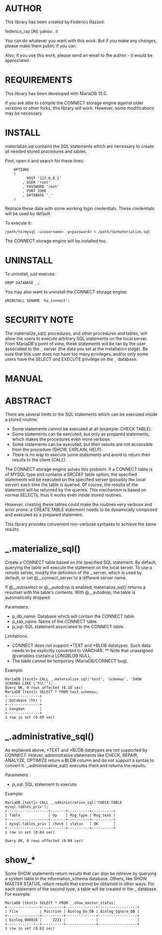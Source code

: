 AUTHOR
======

This library has been created by Federico Razzoli:

federico_raz [At) yahoo . it

You can do whatever you want with this work. But if you make any changes, please make them public if you can.

Also, if you use this work, please send an email to the author - it would be appreciated.

REQUIREMENTS
============

This library has been developed with MariaDB 10.0.

If you are able to compile the CONNECT storage engine against older versions or other forks, this library will work. However, some modifications may be necessary.

INSTALL
=======

materialize.sql contains the SQL statements which are necessary to create all needed stored procedures and tables.

First, open it and search for these lines:

```
	OPTIONS
	(
		  HOST '127.0.0.1'
		, USER 'root'
		, PASSWORD 'root'
		, PORT 3306
		, DATABASE '_'
	)
```

Replace these data with some working login credentials. These credentials will be used by default.

To execute it:

```
/path/to/mysql -u<username> -p<password> < /path/to/materialize.sql
```

The CONNECT storage engine will be installed too.

UNINSTALL
=========

To uninstall, just execute:

```
DROP DATABASE _;
```

You may also want to uninstall the CONNECT storage engine:

```
UNINSTALL SONAME 'ha_connect';
```

SECURITY NOTE
=============

The materialize_sql() procedures, and other procedures and tables, will allow the users to execute arbitrary SQL statements on the local server. From MariaDB's point of view, these statements will be ran by the user associated to the `_` server (the data you set at the installation stage). Be sure that this user does not have too many privileges, and/or only some users have the SELECT and EXECUTE privilege on the `_` database.

MANUAL
======

ABSTRACT
========

There are several limits to the SQL statements which can be executed inside a stored routine:
* Some statements cannot be executed at all (example: CHECK TABLE).
* Some statements can be executed, but only as prepared statements, which makes the procedures even more verbose.
* Some statements can be executed, but their results are not accessible from the procedure (SHOW, EXPLAIN, HELP).
* There is no way to execute some statements and avoid to return their results to the client (CALL).

The CONNECT storage engine solves this problem. If a CONNECT table is of MYSQL type and contains a SRCDEF table option, the specified statements will be executed on the specified server (possibly the local server) each time the table is queried. Of course, the results of the statement will be returned by the queries. This mechanism is based on normal SELECTs, thus it works even inside stored routines.

However, creating these tables could make the routines very verbose and error prone: a CREATE TABLE statement needs to be dynamically composed and executed as a prepared statement.

This library provides convenient non-verbose syntaxes to achieve the same results.

_.materialize_sql()
===================

Create a CONNECT table based on the specified SQL statement. By default, querying the table will execute the statement on the local server. To use a remote server, modify the definition of the _ server, which is used by default, or set @__connect_server to a different server name.

If @__autoselect or @__autodrop is enabled, materialize_sql() returns a resultset with the table's contents. With @__autodrop, the table is automatically dropped.

Parameters:
* p_db_name: Database which will contain the CONNECT table.
* p_tab_name: Name of the CONNECT table.
* p_sql: SQL statement associated to the CONNECT table.

Limitations:
* CONNECT does not support *TEXT and *BLOB datatypes. Such data needs to be explicitly converted to VARCHAR.
** Note that unassigned @variables contain a LONGBLOB NULL.
* The table cannot be temporary (MariaDB/CONNECT bug).

Example:

```
MariaDB [test]> CALL _.materialize_sql('test', 'schemas', 'SHOW SCHEMAS LIKE \'h%\'');
Query OK, 0 rows affected (0.10 sec)
MariaDB [test]> SELECT * FROM test.schemas;
+---------------+
| Database (h%) |
+---------------+
| hangman       |
+---------------+
1 row in set (0.09 sec)
```

_.administrative_sql()
======================

As explained above, *TEXT and *BLOB datatypes are not supported by CONNECT. Hoever, administrative statements like CHECK, REPAIR, ANALYZE, OPTIMIZE return a BLOB column and do not support a syntax to convert it. _.administrative_sql() executes them and returns the results.

Parameters:
* p_sql: SQL statement to execute.

Example:

```
MariaDB [test]> CALL _.administrative_sql('CHECK TABLE mysql.tables_priv');
+-------------------+-------+----------+----------+
| Table             | Op    | Msg_type | Msg_text |
+-------------------+-------+----------+----------+
| mysql.tables_priv | check | status   | OK       |
+-------------------+-------+----------+----------+
1 row in set (0.04 sec)

Query OK, 0 rows affected (0.04 sec)
```

show_*
======

Some SHOW statements return results that can also be retreive by querying a system table in the information_schema database. Others, like SHOW MASTER STATUS, return results that cannot be obtained in other ways. For each statement of the second type, a table will be created in the _ database. For example:

```
MariaDB [test]> SELECT * FROM _.show_master_status;
+---------------+----------+--------------+------------------+
| File          | Position | Binlog_Do_DB | Binlog_Ignore_DB |
+---------------+----------+--------------+------------------+
| binlog.000018 |     2231 |              |                  |
+---------------+----------+--------------+------------------+
1 row in set (0.02 sec)
```

